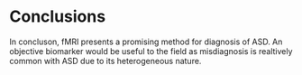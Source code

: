 # Conclusions

In concluson, fMRI presents a promising method for diagnosis of ASD. An objective biomarker would be useful to the field as misdiagnosis is realtively common with ASD due to its heterogeneous nature.
